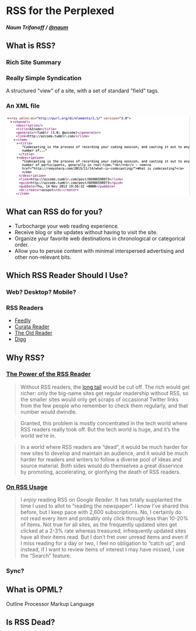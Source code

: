 # RSS for the Perplexed

##### Naum Trifanoff / [@naum](http://twitter.com/naum)

## What is RSS?

### Rich Site Summary

### Really Simple Syndication

A structured "view" of a site, with a set of standard "field" tags.

### An XML file 

<img src="image/sample_xml.png">


## What can RSS do for you?

* Turbocharge your web reading experience.
* Receive blog or site updates without having to visit the site.
* Organize your favorite web destinations in chronological or categorical order.
* Allow you to peruse content with minimal interspersed advertising and other non-relevant bits.

## Which RSS Reader Should I Use?

### Web? Desktop? Mobile?

### RSS Readers

* [Feedly](http://feedly.com/ "feedly: your news. delivered.")
* [Curata Reader](https://reader.curata.com/getting-started/)
* [The Old Reader](http://theoldreader.com/ "The Old Reader")
* [Digg](http://digg.com/reader "Welcome to Digg")

## Why RSS?

### [The Power of the RSS Reader](http://www.marco.org/2013/03/26/power-of-rss "The power of the RSS reader &ndash; Marco.org")

>Without RSS readers, the [long tail](http://en.wikipedia.org/wiki/Long_tail "Long tail - Wikipedia, the free encyclopedia") would be cut off. The rich would get richer: only the big-name sites get regular readership without RSS, so the smaller sites would only get scraps of occasional Twitter links from the few people who remember to check them regularly, and that number would dwindle.

>Granted, this problem is mostly concentrated in the tech world where RSS readers really took off. But the tech world is huge, and it’s the world we’re in.

>In a world where RSS readers are “dead”, it would be much harder for new sites to develop and maintain an audience, and it would be much harder for readers and writers to follow a diverse pool of ideas and source material. Both sides would do themselves a great disservice by promoting, accelerating, or glorifying the death of RSS readers.

### [On RSS Usage](http://azspot.net/post/9807842864/on-rss-usage "AZspot | On RSS Usage")

>I *enjoy* reading RSS on *Google Reader*. It has totally supplanted the time I used to allot to “reading the newspaper”. I know I’ve shared this before, but I keep pace with 2,600 subscriptions. No, I certainly do not read every item and probably only click through less than 10-20% of items. Not true for all sites, as the frequently updated sites get clicked at a 2-3% rate whereas treasured, infrequently updated sites have all their items read. But I don’t fret over unread items and even if I miss reading for a day or two, I feel no obligation to “catch up”, and instead, if I want to review items of interest I may have missed, I use the “Search” feature.

### Sync?

## What is OPML?

Outline Processor Markup Language

## Is RSS Dead?